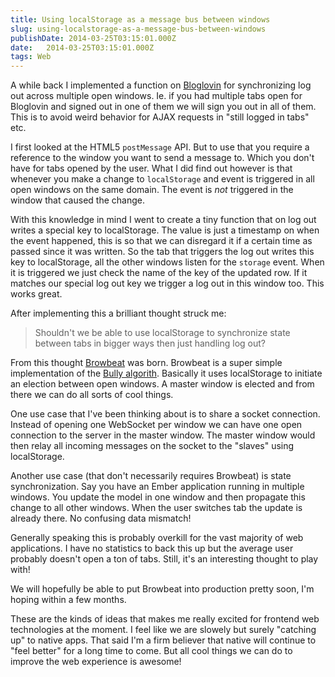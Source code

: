 ```yaml
---
title: Using localStorage as a message bus between windows
slug: using-localstorage-as-a-message-bus-between-windows
publishDate: 2014-03-25T03:15:01.000Z
date:   2014-03-25T03:15:01.000Z
tags: Web
---
```


A while back I implemented a function on [Bloglovin](http://www.bloglovin.com) for synchronizing log out across multiple open windows. Ie. if you had multiple tabs open for Bloglovin and signed out in one of them we will sign you out in all of them. This is to avoid weird behavior for AJAX requests in "still logged in tabs" etc.

I first looked at the HTML5 `postMessage` API. But to use that you require a reference to the window you want to send a message to. Which you don't have for tabs opened by the user. What I did find out however is that whenever you make a change to `localStorage` and event is triggered in all open windows on the same domain. The event is _not_ triggered in the window that caused the change.

With this knowledge in mind I went to create a tiny function that on log out writes a special key to localStorage. The value is just a timestamp on when the event happened, this is so that we can disregard it if a certain time as passed since it was written. So the tab that triggers the log out writes this key to localStorage, all the other windows listen for the `storage` event. When it is triggered we just check the name of the key of the updated row. If it matches our special log out key we trigger a log out in this window too. This works great.

After implementing this a brilliant thought struck me:

> Shouldn't we be able to use localStorage to synchronize state between tabs in bigger ways then just handling log out?

From this thought [Browbeat](https://github.com/simme/browbeat) was born. Browbeat is a super simple implementation of the [Bully algorith](http://en.wikipedia.org/wiki/Bully_algorithm). Basically it uses localStorage to initiate an election between open windows. A master window is elected and from there we can do all sorts of cool things.

One use case that I've been thinking about is to share a socket connection. Instead of opening one WebSocket per window we can have one open connection to the server in the master window. The master window would then relay all incoming messages on the socket to the "slaves" using localStorage.

Another use case (that don't necessarily requires Browbeat) is state synchronization. Say you have an Ember application running in multiple windows. You update the model in one window and then propagate this change to all other windows. When the user switches tab the update is already there. No confusing data mismatch!

Generally speaking this is probably overkill for the vast majority of web applications. I have no statistics to back this up but the average user probably doesn't open a ton of tabs. Still, it's an interesting thought to play with!

We will hopefully be able to put Browbeat into production pretty soon, I'm hoping within a few months.

These are the kinds of ideas that makes me really excited for frontend web technologies at the moment. I feel like we are slowely but surely "catching up" to native apps. That said I'm a firm believer that native will continue to "feel better" for a long time to come. But all cool things we can do to improve the web experience is awesome!
